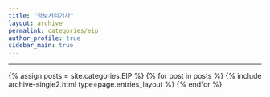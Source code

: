 ```yaml
---
title: "정보처리기사"
layout: archive
permalink: categories/eip
author_profile: true
sidebar_main: true
---
```


<!-- 공백이 포함되어 있는 카테고리 이름의 경우 site.categories.['a b c'] 이런식으로! -->

---

{% assign posts = site.categories.EIP %}
{% for post in posts %} {% include archive-single2.html type=page.entries_layout %} {% endfor %}
